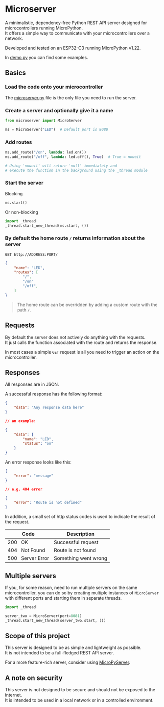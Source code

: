 # Microserver

A minimalistic, dependency-free Python REST API server designed for microcontrollers running MicroPython.  
It offers a simple way to communicate with your microcontrollers over a network.

Developed and tested on an ESP32-C3 running MicroPython v1.22.

In [demo.py](/demo.py) you can find some examples.

## Basics

### Load the code onto your microcontroller

The [microserver.py](/microserver.py) file is the only file you need to run the server.

### Create a server and optionally give it a name

```python	
from microserver import MicroServer

ms = MicroServer("LED")  # Default port is 8080
```
### Add routes

```python
ms.add_route("/on", lambda: led.on())
ms.add_route("/off", lambda: led.off(), True)  # True = nowait

# Using 'nowait' will return 'null' immediately and 
# execute the function in the background using the _thread module
```

### Start the server

Blocking

```python
ms.start()
```
Or non-blocking

```python
import _thread
_thread.start_new_thread(ms.start, ())
```

### By default the home route `/` returns information about the server

`GET http://ADDRESS:PORT/`

```json
{
    "name": "LED",
    "routes": [
        "/",
        "/on"
        "/off",
    ]
}
```
> The home route can be overridden by adding a custom route with the path `/`.


## Requests

By default the server does not actively do anything with the requests.  
It just calls the function associated with the route and returns the response.

In most cases a simple `GET` request is all you need to trigger an action on the microcontroller.


## Responses

All responses are in JSON.

A successful response has the following format:

```json
{
    "data": "Any response data here"
}

// an example:

{
    "data": {
        "name": "LED",
        "status": "on"
    }
}
```

An error response looks like this:

```json
{
    "error": "message"
}

// e.g. 404 error

{
    "error": "Route is not defined"
}
```

In addition, a small set of http status codes is used to indicate the result of the request.

| Code                     | Description          |
| ------------------------ | -------------------- |
| 200 &nbsp;  OK           | Successful request   |
| 404 &nbsp;  Not Found    | Route is not found   |
| 500 &nbsp;  Server Error | Something went wrong |

## Multiple servers

If you, for some reason, need to run multiple servers on the same microcontroller, you can do so by creating multiple instances of `MicroServer` with different ports and starting them in separate threads.

```python
import _thread

server_two = MicroServer(port=8081)
_thread.start_new_thread(server_two.start, ())
```

## Scope of this project

This server is designed to be as simple and lightweight as possible.  
It is not intended to be a full-fledged REST API server.  

For a more feature-rich server, consider using [MicroPyServer](https://github.com/troublegum/micropyserver).

## A note on security

This server is not designed to be secure and should not be exposed to the internet.  
It is intended to be used in a local network or in a controlled environment.
